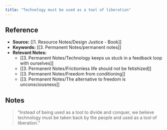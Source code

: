 ```yaml
---
title: "Technology must be used as a tool of liberation"
---
```

## Reference
- **Source:** [[1. Resource Notes/Design Justice - Book]]
- **Keywords:** [[3. Permanent Notes/permanent notes]]
- **Relevant Notes:** 
	- [[3. Permanent Notes/Technology keeps us stuck in a feedback loop with ourselves]]
	- [[3. Permanent Notes/Frictionless life should not be fetishized]]
	- [[3. Permanent Notes/Freedom from conditioning]]
	- [[3. Permanent Notes/The alternative to freedom is unconsciousness]]
## Notes
> “Instead of being used as a tool to divide and conquer, we believe technology must be taken back by the people and used as a tool of liberation.”